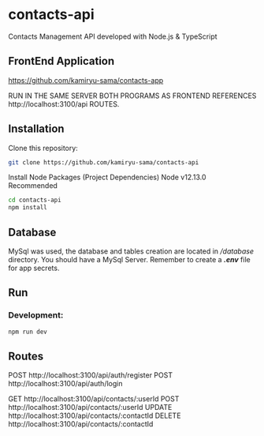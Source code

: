 # contacts-api
Contacts Management API developed with Node.js &amp; TypeScript

## FrontEnd Application

https://github.com/kamiryu-sama/contacts-app

RUN IN THE SAME SERVER BOTH PROGRAMS AS FRONTEND REFERENCES http://localhost:3100/api ROUTES.

## Installation

Clone this repository:

```bash
git clone https://github.com/kamiryu-sama/contacts-api
```

Install Node Packages (Project Dependencies) Node v12.13.0 Recommended

```bash
cd contacts-api
npm install
```

## Database

MySql was used, the database and tables creation are located in */database* directory. You should have a MySql Server.
Remember to create a ***.env*** file for app secrets. 

## Run

### Development:

```bash
npm run dev
```

## Routes

POST http://localhost:3100/api/auth/register
POST http://localhost:3100/api/auth/login

GET http://localhost:3100/api/contacts/:userId
POST http://localhost:3100/api/contacts/:userId
UPDATE http://localhost:3100/api/contacts/:contactId
DELETE http://localhost:3100/api/contacts/:contactId










